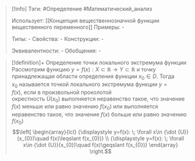 > [!info]
> Тэги: #Определение #Математический_анализ   
> 
> Использует: [[Концепция вещественнозначной функции вещественного переменного]]
> Примеры: *-*
> 
> Типы: *-*
> Свойства: *-*
> Конструкции: *-*
> 
> Эквивалентности: *-*
> Обобщения: *-*

> [!definition]+ Определение точки локального экстремума функции 
> Рассмотрим функцию $y = f(x):X \subset \mathbb{R}\rightarrow Y \subset \mathbb{R}$ и точку принадлежащая области определения функции $x_0 \in D$. Тогда $x_{0}$ называется точкой локального экстремума функции ${\displaystyle y=f(x),}$ если в произвольной проколотой окрестность ${\displaystyle {\dot {U}}(x_{0})}$ выполняется неравенство такое, что значение $f(x)$ меньше или равно значению $f(x_0)$ или  выполняется неравенство такое, что значение $f(x)$ больше или равно значению $f(x_0)$ $$\left[ \begin{array}{lcl} {\displaystyle y=f(x): \; \forall x\in {\dot {U}}(x_{0})\quad f(x)\leqslant f(x_{0})} \\ {\displaystyle y=f(x): \; \forall x\in {\dot {U}}(x_{0})\quad f(x)\geqslant f(x_{0})} \end{array} \right.$$